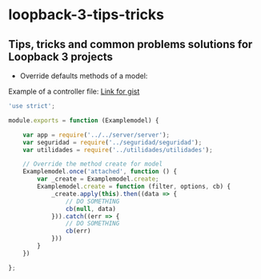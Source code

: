 # loopback-3-tips-tricks
## Tips, tricks and common problems solutions for Loopback 3 projects

* Override defaults methods of a model:

Example of a controller file: [Link for gist](https://gist.github.com/pookdeveloper/37e249aa0195fd27b63355c515a388f8)

````javascript
'use strict';

module.exports = function (Examplemodel) {

    var app = require('../../server/server');
    var seguridad = require('../seguridad/seguridad');
    var utilidades = require('../utilidades/utilidades');

    // Override the method create for model 
    Examplemodel.once('attached', function () {
        var _create = Examplemodel.create;
        Examplemodel.create = function (filter, options, cb) {
            _create.apply(this).then((data => {
                // DO SOMETHING
                cb(null, data)
            })).catch((err => {
                // DO SOMETHING
                cb(err)
            }))
        }
    })

};
````

